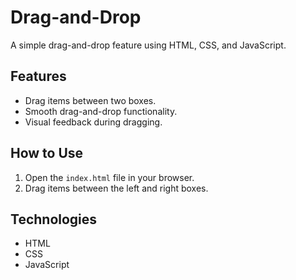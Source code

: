 # Drag-and-Drop
A simple drag-and-drop feature using HTML, CSS, and JavaScript.

## Features
- Drag items between two boxes.
- Smooth drag-and-drop functionality.
- Visual feedback during dragging.

## How to Use
1. Open the `index.html` file in your browser.
2. Drag items between the left and right boxes.

## Technologies
- HTML
- CSS
- JavaScript
